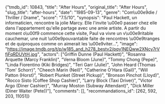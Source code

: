 {"tmdb_id": 10843, "title": "After Hours", "original_title": "After Hours", "slug_title": "after-hours", "date": "1985-09-13", "genre": "Com\u00e9die / Thriller / Drame", "score": "7.5/10", "synopsis": "Paul Hackett, un informaticien, rencontre la jolie Marcy. Elle l'invite \u00e0 passer chez elle dans l'appartement qu'elle partage avec une amie artiste. A partir du moment o\u00f9 commence cette visite, Paul va vivre un v\u00e9ritable cauchemar, une nuit \u00e9pouvantable faite de rencontres \u00e9tranges et de quiproquos comme on aimerait les \u00e9viter...", "image": "https://image.tmdb.org/t/p/w185_and_h278_bestv2/pqy1NEQww2XNcy7rVfjFqRDUVtH.jpg", "actors": ["Griffin Dunne (Paul Hackett)", "Rosanna Arquette (Marcy Franklin)", "Verna Bloom (June)", "Tommy Chong (Pepe)", "Linda Fiorentino (Kiki Bridges)", "Teri Garr (Julie)", "John Heard (Thomas 'Tom' Schorr)", "Cheech Marin (Neil)", "Catherine O'Hara (Gail)", "Will Patton (Horst)", "Robert Plunket (Street Pickup)", "Bronson Pinchot (Lloyd)", "Rocco Sisto (Coffee Shop Cashier)", "Larry Block (Taxi Driver)", "Victor Argo (Diner Cashier)", "Murray Moston (Subway Attendant)", "Dick Miller (Diner Waiter (Pete))"], "comments": [], "recommandations_id": [262, 592, 203, 11051]}